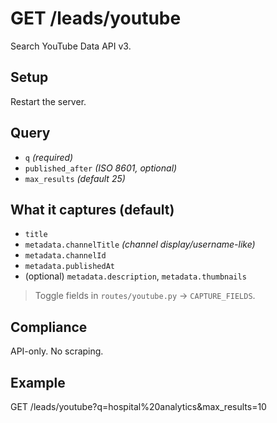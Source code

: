 # GET /leads/youtube

Search YouTube Data API v3.

## Setup

Restart the server.

## Query
- `q` *(required)*
- `published_after` *(ISO 8601, optional)*
- `max_results` *(default 25)*

## What it captures (default)
- `title`
- `metadata.channelTitle` *(channel display/username-like)*
- `metadata.channelId`
- `metadata.publishedAt`
- (optional) `metadata.description`, `metadata.thumbnails`

> Toggle fields in `routes/youtube.py` → `CAPTURE_FIELDS`.

## Compliance
API-only. No scraping.

## Example
GET /leads/youtube?q=hospital%20analytics&max_results=10